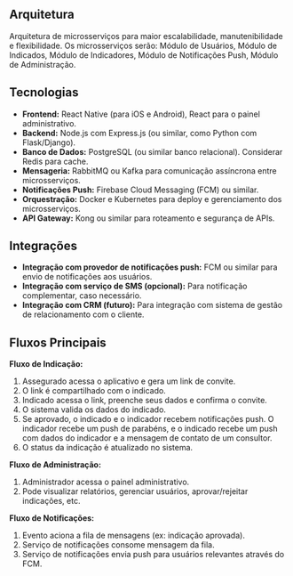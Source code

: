 ## Arquitetura

Arquitetura de microsserviços para maior escalabilidade, manutenibilidade e flexibilidade.  Os microsserviços serão:  Módulo de Usuários, Módulo de Indicados, Módulo de Indicadores, Módulo de Notificações Push, Módulo de Administração.

## Tecnologias

* **Frontend:** React Native (para iOS e Android), React para o painel administrativo.
* **Backend:** Node.js com Express.js (ou similar, como Python com Flask/Django).
* **Banco de Dados:** PostgreSQL (ou similar banco relacional).  Considerar Redis para cache.
* **Mensageria:** RabbitMQ ou Kafka para comunicação assíncrona entre microsserviços.
* **Notificações Push:** Firebase Cloud Messaging (FCM) ou similar.
* **Orquestração:** Docker e Kubernetes para deploy e gerenciamento dos microsserviços.
* **API Gateway:**  Kong ou similar para roteamento e segurança de APIs.


## Integrações

* **Integração com provedor de notificações push:** FCM ou similar para envio de notificações aos usuários.
* **Integração com serviço de SMS (opcional):**  Para notificação complementar, caso necessário.
* **Integração com CRM (futuro):**  Para integração com sistema de gestão de relacionamento com o cliente.


## Fluxos Principais

**Fluxo de Indicação:**

1. Assegurado acessa o aplicativo e gera um link de convite.
2. O link é compartilhado com o indicado.
3. Indicado acessa o link, preenche seus dados e confirma o convite.
4. O sistema valida os dados do indicado.
5. Se aprovado, o indicado e o indicador recebem notificações push. O indicador recebe um push de parabéns, e o indicado recebe um push com dados do indicador e a mensagem de contato de um consultor.
6.  O status da indicação é atualizado no sistema.

**Fluxo de Administração:**

1. Administrador acessa o painel administrativo.
2. Pode visualizar relatórios, gerenciar usuários, aprovar/rejeitar indicações, etc.

**Fluxo de Notificações:**

1. Evento aciona a fila de mensagens (ex: indicação aprovada).
2. Serviço de notificações consome mensagem da fila.
3. Serviço de notificações envia push para usuários relevantes através do FCM.
